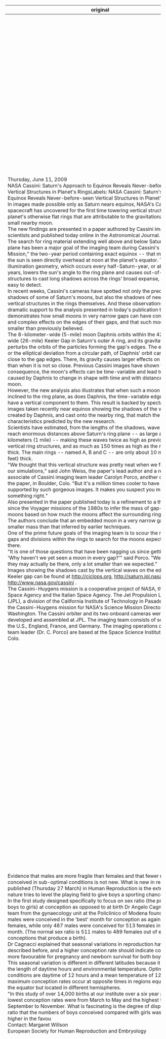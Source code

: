 | original | translation |
|----------|-------------|
| Thursday, June 11, 2009<br/>NASA Cassini: Saturn's Approach to Equinox Reveals Never-before-seen Vertical Structures in Planet's RingsLabels: NASA Cassini: Saturn's Approach to Equinox Reveals Never-before-seen Vertical Structures in Planet's Rings<br/>In images made possible only as Saturn nears equinox, NASA's Cassini spacecraft has uncovered for the first time towering vertical structures in the planet's otherwise flat rings that are attributable to the gravitational effects of a small nearby moon.<br/>The new findings are presented in a paper authored by Cassini imaging scientists and published today online in the Astronomical Journal.<br/>The search for ring material extending well above and below Saturn's ring plane has been a major goal of the imaging team during Cassini's "Equinox Mission," the two-year period containing exact equinox -- that moment when the sun is seen directly overhead at noon at the planet's equator. This novel illumination geometry, which occurs every half-Saturn-year, or about 15 Earth years, lowers the sun's angle to the ring plane and causes out-of-plane structures to cast long shadows across the rings' broad expanse, making them easy to detect.<br/>In recent weeks, Cassini's cameras have spotted not only the predictable shadows of some of Saturn's moons, but also the shadows of newly revealed vertical structures in the rings themselves. And these observations have lent dramatic support to the analysis presented in today's publication that demonstrates how small moons in very narrow gaps can have considerable and complex effects on the edges of their gaps, and that such moons can be smaller than previously believed.<br/>The 8-kilometer-wide (5-mile) moon Daphnis orbits within the 42-kilometer-wide (26-mile) Keeler Gap in Saturn's outer A ring, and its gravitational pull perturbs the orbits of the particles forming the gap's edges. The eccentricity, or the elliptical deviation from a circular path, of Daphnis' orbit can bring it very close to the gap edges. There, its gravity causes larger effects on ring particles than when it is not so close. Previous Cassini images have shown that as a consequence, the moon's effects can be time-variable and lead to the waves caused by Daphnis to change in shape with time and with distance from the moon.<br/>However, the new analysis also illustrates that when such a moon has an orbit inclined to the ring plane, as does Daphnis, the time-variable edge waves also have a vertical component to them. This result is backed by spectacular new images taken recently near equinox showing the shadows of the vertical waves created by Daphnis, and cast onto the nearby ring, that match the characteristics predicted by the new research.<br/>Scientists have estimated, from the lengths of the shadows, wave heights that reach enormous distances above Saturn's ring plane -- as large as 1.5 kilometers (1 mile) -- making these waves twice as high as previously known vertical ring structures, and as much as 150 times as high as the rings are thick. The main rings -- named A, B and C -- are only about 10 meters (30 feet) thick.<br/>"We thought that this vertical structure was pretty neat when we first saw it in our simulations," said John Weiss, the paper's lead author and a research associate of Cassini imaging team leader Carolyn Porco, another co-author on the paper, in Boulder, Colo. "But it's a million times cooler to have your theory supported by such gorgeous images. It makes you suspect you might be doing something right."<br/>Also presented in the paper published today is a refinement to a theory used since the Voyager missions of the 1980s to infer the mass of gap-embedded moons based on how much the moons affect the surrounding ring material. The authors conclude that an embedded moon in a very narrow gap can have a smaller mass than that inferred by earlier techniques.<br/>One of the prime future goals of the imaging team is to scour the remaining gaps and divisions within the rings to search for the moons expected to be there.<br/>"It is one of those questions that have been nagging us since getting into orbit: 'Why haven't we yet seen a moon in every gap?'" said Porco. "We now think they may actually be there, only a lot smaller than we expected."<br/>Images showing the shadows cast by the vertical waves on the edges of the Keeler gap can be found at http://ciclops.org, http://saturn.jpl.nasa.gov and http://www.nasa.gov/cassini .<br/>The Cassini-Huygens mission is a cooperative project of NASA, the European Space Agency and the Italian Space Agency. The Jet Propulsion Laboratory (JPL), a division of the California Institute of Technology in Pasadena, manages the Cassini-Huygens mission for NASA's Science Mission Directorate, Washington. The Cassini orbiter and its two onboard cameras were designed, developed and assembled at JPL. The imaging team consists of scientists from the U.S., England, France, and Germany. The imaging operations center and team leader (Dr. C. Porco) are based at the Space Science Institute in Boulder, Colo. | Osteguna, 2009(e)ko ekainak 11<br/>NASAren 'Equinoxen ikuspegia'-ren ikuspegiak Planetaren eraztunetan inoiz ikusi ez diren egitura bertikalak erakusten ditu: NASAren ikuspegia Equinoxen ikuspegiak agerian uzten du inoiz ikusi ez diren egitura bertikalak planeten eraztunak<br/>NASAren Cassini espazio espazio-ontziak planetaren beste eraztun lauetako egitura bertikalen gainean lehen aldiz kokatzea ahalbidetu du, gertuko ilargi txiki baten grabitate-efekturako egokiak direnak.<br/>Aurkikuntza berriak Cassini-k idatzitako artikulu batean aurkezten dira, eta gaur argitaratu dira aldizkari astronomikoan.<br/>Saturnoko eraztun-eraztunaren azpian eta gainetik hedatzen ari den materiala bilatzea izan da irudi-taldearen helburu nagusia Cassini-en "Equinox Misioa", bi urteko garai hori da, eguzkia zuzenean planetaren ekuatorean ikusten denean. Argi-geometria berritzaile horrek, urte erdiroko eguzki-angelua jaisten du eraztun-planora eta planotik kanpoko egiturak sortzen ditu eraztunen hedapen zabalaren zehar, erraz detektatzeko.<br/>Azken asteetan, Cassiniren kamerak Saturnoren satelite batzuen itzalak ez ezik, eraztunen egitura bertikalak ere ikusi dira. Behaketa hauek, gaur egun aurkeztutako analisiari laguntza dramatikoa eman diote, ilargi txikiek beren hutsuneak betetzen dituzten eta ilargi horiek lehenago uste baino ondorio izugarriak eta konplexuak izan ditzaketela frogatzen duena.<br/>8 kilometroko diametroko Daphnis-ek 42 kilometroko zabalerako Keeler Gap-en orbitan orbitatzen du Saturnoko A eraztunaren kanpoaldean, eta haren grabitate-arratsadurak hutsuneen ertzak osatzen dituzten partikulen orbitarak eragiten ditu. Zurruntasuna, edo desbideratze eliptikoa, Daphnis-en orbitan hutsuneen ertzetatik oso gertu eraman dezake. Hor, grabitateak efektu handiagoak eragiten ditu eraztun-partikulak ixtean baino, hain hurbil ez dagoenean. Aurreko Cassiniren irudietan, Ilargiaren efektuak denbora aldakorrekoak izan daitezke eta Daphnis-ek eragindako uhinak denboraz aldatu daitezke, baita satelitetik distantziara ere.<br/>Hala ere, analisi berriak erakusten du, ilargi batek eraztunaren planoan orbita bat duenean, Daphnis-ek bezala, ertz aldakorreko uhinek ere osagai bertikala dutela. Horren emaitza, orain dela gutxi, Daphnis-ek sortutako uhin bertikalen itzalak erakusten dituen irudi berri ikusgarriak dira, eta hurbileko eraztunean botatzen dira, ikerketa berriak aurreikusitako ezaugarriekin bat datozenak.<br/>Zientzialariek, itzalen luzerak, Saturnoko eraztunaren gainean distantzia handiak lortzen dituzten uhin-luzerak - 1,5 kilometro (1 milia)-, uhin hauek, aurretik eraztun bertikal gisa ezagutzen diren bezala, eta eraztunak lodiak diren 150 aldiz. Eraztun nagusiak -A, B eta C- soilik 10 metro luze dira (30 oin).<br/>Guk uste genuen egitura bertikal hau nahiko txukuna zela gure simulazioetan ikusi genuenean”, zioen John Weiss, paperaren autorea, eta, gainera, Cassini irudi-taldearen bazkidea, Carolyn Porco, Boulder, Kolon. «Baina milioi bat aldiz freskoago da zure teoria irudi eder horiek sostengatzeko, zerbait zuzena egiten duzula uste duzu».<br/>Gaur egun ere argitaratutako paperean, 1980ko hamarkadan Voyager misioak ilargien masak inguruko materialean eragina izan dezan erabiltzen den teoria bat aurkezten da. Egileek ondorioztatu dute hutsune oso estu batean txertatutako ilargi batek aurreko teknikak baino masa txikiagoa izan dezakeela.<br/>Irudiaren taldearen etorkizuneko helburu nagusietako bat da eraztunen barruan dauden hutsuneak eta zatiketak bilatzea, ilargiak han egon daitezen espero dena.<br/>«Zerk ez dugu ikusi ilargirik hutsune bakoitzean?», esan zuen Porcok, orain, espero genuena baino askoz txikiagoa da».<br/>Keeler tartearen ertzetako olatu bertikalek eragindako itzalak erakusten dituzten irudiak http://cpilps.org, http://saturn.jpl.nasa.gov eta http://www.nasa.gov/cassinini.<br/>Cassini-Huygens-en misioa NASA, Europako Espazio Agentzia eta Italiako espazio-agentziaren proiektu kooperatiboa da. Jet Propulsion Laboratory (JPL), Pasadenako California Institute of Technology-ren zatiketa, Cassini-Huygens misioa kudeatzen du, NASAko Zientzia Misio Zuzendaritzak, Washingtonek. Cassini-ek eta bere bi onboard kamerek JPL-n diseinatu, garatu eta muntatu zituzten. Irudi taldea Estatu Batuetako, Ingalaterrako, Frantziako eta Alemaniako zientzialariek osatzen dute. Irudi-operazioen zentroa eta taldeko burua (C. Porco doktorea) Boulderreko espazio-institutuan oinarritzen dira. |
| Evidence that males are more fragile than females and that fewer males are conceived in sub-optimal conditions is not new. What is new in research published (Thursday 27 March) in Human Reproduction is the extent to which nature tries to level the playing field to give boys a sporting chance.<br/>In the first study designed specifically to focus on sex ratio (the proportion of boys to girls) at conception as opposed to at birth Dr Angelo Cagnacci and his team from the gynaecology unit at the Policlinico of Modena found that 535 males were conceived in the 'best' month for conception as against 465 females, while only 487 males were conceived for 513 females in the 'worst' month. (The normal sex ratio is 511 males to 489 females out of every 1,000 conceptions that produce a birth).<br/>Dr Cagnacci explained that seasonal variations in reproduction have been described before, and a higher conception rate should indicate conditions more favourable for pregnancy and newborn survival for both boys and girls. This seasonal variation is different in different latitudes because it is linked to the length of daytime hours and environmental temperature. Optimum conditions are daytime of 12 hours and a mean temperature of 12C, so maximum conception rates occur at opposite times in regions equidistant from the equator but located in different hemispheres.<br/>"In this study of over 14,000 births at our institute over a six year period, the lowest conception rates were from March to May and the highest from September to November. What is fascinating is the degree of disparity in sex ratio that the numbers of boys conceived compared with girls was so much higher in the favou<br/>Contact: Margaret Willson<br/>European Society for Human Reproduction and Embryology | Gizonek emeak baino hauskorragoak direla eta gizonezkoen gutxiago baldintza azpi-optikoetan sortzen direla ez da berria. Zer da berritasuna ikerketan (osteguna, martxoaren 27a), giza ugalketan, zein neurrian emakumeek kirol aukera bat eman nahi duten natura-eremua erreproduzitzeko.<br/>Lehen azterketan, zehazki, sexu-ratioan zentratu ziren (neska-mutilen proportzioa) Angelo Cancacci doktorearen jaiotzaren eta Modenako polikologia-unitateko bere taldearen ustez, 535 gizonezko sortu zirela aurkitu zuten, 465 emakumeren artean, eta 487 gizonezko soilik sortu ziren 513 emakumezkoentzat. (Xehetasun normala 511 gizonezkoei jaiotza ematen duten 1.000 kontzepzio guztietatik 489 emakumezkoei).<br/>Cagnacci doktoreak azaldu duenez, ugalketa-aldaketei buruzko urtaroko aldaketak aldez aurretik deskribatu behar dira, eta sortze-tasa handiagoa adierazi behar da haurdunaldian eta jaioberrien biziraupenerako baldintza hobeak adierazi behar direla bai mutilentzat. Denboraldi-aldaketa hori latitude desberdinetan desberdina da, eguneko orduei eta ingurumen-tenperaturari lotuta dagoelako. Baldintza optimoak 12 ordukoak dira, eta 12C-ko tenperatura esan nahi dute, beraz, gutxi gorabehera, Ekuatoretik gertu dauden eskualdeetan gertatzen da, baina hainbat hemisferiotan dago kokatuta.<br/>Gure institutuko 14.000 pertsonatik gorako ikerketa honetan, sei urteko epean, kontzentrazio-tasarik baxuenak izan ziren martxotik azarora. Zer da liluragarria sexu-erlazioan, neska-kopuruekin alderatuta hainbeste handiagoa izan zela aldeko<br/>Harremanetarako: Margaret Wilson<br/>Giza ugalketarako eta Enbrioiologiarako Europako Elkartea |
| for National Geographic News<br/>Our hair is rooted in reptilian claws, according to a new study that revealed hair genes in both lizards and birds.<br/>Previously, scientists thought hair first appeared in mammals.<br/>Hair, which provides insulation and protection, is seen as one of the main evolutionary innovations that led to the rise of mammals.<br/>But the origins of hair date back to an unknown reptile ancestor that lived more than 300 million years ago, in the Paleozoic era, the new study says.<br/>(Explore geologic time.)<br/>A team led by Leopold Eckhart of the Medical University of Vienna in Austria made the discovery by comparing human, chicken, and green anole lizard genomes.<br/>The genome of the lizard was found to contain six different genes for hair keratin, the protein from which mammal hair is made.<br/>The genes were expressed most strongly in the lizard's toes, indicating that the first hair genes played a role in claw formation, the study team reports in tomorrow's issue of the Proceedings of the National Academy of Sciences.<br/>"At least two of these hair protein keratins are formed in the growth zones of the claws," Eckhart said.<br/>While the role of the anole lizard's four other hair genes remains unclear, they were likely related to the growth of scales, the study team said.<br/>The chicken genome revealed a single hair gene. It's unclear what that gene is for, if anything.<br/>The finding suggests that modern birds, reptiles, and mammals—as well as dinosaurs—shared an early common ancestor that had claws built from hair keratin, Eckhart said.<br/>"Actually, it may be more appropriate to call these proteins claw keratins, which later acquired an additional role in hair," he said.<br/>(Related: "New Dinosaur Discovered: T. Rex Cousin Had Feathers" [October 6, 2004].)<br/>Eckhart speculates that hair evolution began with claw keratins that were later adapted to form scales, from which the earliest hairs then developed.<br/>The very first whiskery hairs may even have sprouted on reptiles, Eckhart said.<br/>"However, I don't think it very likely," he added.<br/>"If they were present, I wonder why modern reptiles don't have them any more. If hairs were useful, they wouldn't have lost them."<br/>Günter Wagner, a professor of evolutionary biology at Yale University, said the new study shows that that hair growth wasn't just a matter of having keratin genes.<br/>Only in mammals, however, did keratin evolve into strands.<br/>"The standard theory was that you get hair when you get the hair-specific keratin, but the problem was [actually] how to pack those keratins into very long and thin structures," Wagner said.<br/>Similarly, he said, a recent study showed that birds shared feather-making keratins with an ancient, featherless ancestor of crocodiles.<br/>SOURCES AND RELATED WEB SITES | National Geographic-erako Berriak<br/>Gure ilea narrastien atzaparretan sustraituta dago, ile geneak bi muskerretan eta hegaztiak agerian uzten dituzten azterketa berri baten arabera.<br/>Aurretik, zientzialariek uste zuten ilea agertu zela ugaztunetan.<br/>Ilea, isolamendu eta babesa eskaintzen duena, ugaztunen igoera eragin zuten eboluzio handienetako bat da.<br/>Baina ilearen jatorria duela 300 milioi urte baino gehiago bizi izan zen arbaso errepikale ezezagun batera itzultzen da, Paleozoikoan, azterketa berriak dio.<br/>(Ikas ezazu ordu geologikoa).<br/>Vienako Medikuntza Unibertsitateko Leopold Eckhart-ek Vienako Unibertsitateko Medikuntza Eskolako kide zen talde batek aurkikuntza egin zuen giza, oilasko eta anole konfitatuen genoma berdeekin alderatuz.<br/>Larruaren genomak sei gene ezberdin aurkitu zituen ile keratinarako, ugaztunen ilerako.<br/>geneak asko adierazi ziren muskerretan, eta baieztatu zuten lehenengo ile geneek paper bat izan zutela behien formazioan, ikerketa-taldeak zientzia-akademikoaren Prozeduretako prozedurei buruzko txostena aurkeztu zuen bihar.<br/>Gutxienez ile-proteina horietako bi atzapar-eremuetan sortzen dira”, dio Ekhartek.<br/>Beste lau ile-gen rolak argi mantentzen dituen arren, litekeena da eskalaren hazkundearekin harremana zutenik, ikerketa-taldeak esan zuen.<br/>Oilasko genoma ile-genero bakarraren berri izan zen, argi dago gene hori zer den, ezertarako.<br/>Aurkikuntzaren arabera, hegazti modernoek, narrastiek eta ugaztunek, baita dinosauroek ere, lehen arbaso komun bat partekatzen zuten, ilea keratinaz eraiki zena, Ekhartek esan zuen.<br/>Egia esan, egokia izan daiteke proteina horiek atzapar-kerratinak deitzea, gero ilean zeregin gehigarri bat behar zuena", esan zuen.<br/>(Noiz kontsultatua: T. Rex Cousin Hadters) [2020ko urriaren 6a].<br/>Eckhart-ek ilearen eboluzioa gero eta eskalatara egokitu ziren keratinekin hasi zela susmatzen du, lehenengo ileak garatu ondoren.<br/>Lehenengo ile whiskeroak ere errepikapenetan kimatu izan dira, Eckhartek esan zuen.<br/>"Hala ere, ez dut uste oso litekeena dela", gaineratu zuen.<br/>«Behar balitz, galdetzen dut zergatik narrasti modernoak ez dauzkatela gehiagorik. Ileak erabilgarriak izan balira, ez lukete galduko».<br/>Günter Wagner, Yaleko Unibertsitateko biologia ebolutiboko katedraduna, ikerketa berriak erakusten du ilearen hazkundea ez zela keratina geneak besterik.<br/>Ugaztunetan bakarrik, hala ere, keratinek kate bihurtzen zuten.<br/>Teoria estandarra izan zen ilea ilearen berariazko keratina lortzen duzunean, baina arazoa [ez] keratina horiek egitura oso luze eta meheetan nola paketatzen zen zen, "Wager" esan zuen.<br/>Era berean, azken ikerketa batek erakutsi zuen txorien luma-marratxoak antzinako krokodiloen antzinako arbaso batekin partekatu zituela.<br/>Sorabetza eta web orrialdea |
| In 2014, a Navy ship will recover a NASA capsule from the first time since 1975.<br/>The mission to recover the Orion will reestablish a relationship going back to the beginning of manned space flight.<br/>The following is a brief illustrated history of the relationship of the Navy and NASA from Alan Shepard’s first flight into space to the Apollo moon missions, collected from the U.S. Naval Institute Archives.<br/>Alan Shepard, the first American in space, is recovered from the South Atlantic in 1961. US Naval Institute Archives<br/>A Marine helicopter lifts Liberty Bell 7 after recovering astronaut Gus Grissom, July 21, 1961. The helicopter was forced to release the capsule and allow it to sink after it became flooded with seawater. Liberty Bell 7 was recovered from the ocean floor in 1999. US Naval Institute Archives<br/>USS Kearsarge after recovering Faith 7. May 16, 1963. Note the formation of sailors in the shape of the capsule. US Naval Institute Archives<br/>Faith 7 being hoisted out of the water by the USS Kearsarge, May 16, 1963. US Naval Institute Archives<br/>James A. McDivett is pulled from the Gulf of Mexico during Gemini 4 training, April 14, 1965. US Naval Institute Archives<br/>Gemini 9 astronauts get picked up by the USS Wasp, July 30, 1966. US Naval Institute Archives<br/>The USS Kearsarge celebrates its role in astronaut recovery with a banner, May 18, 1963. US Naval Institute Archives<br/>Apollo 10, recovery. US Naval Institute Archives<br/>Sailors on the USS Wasp hoist Gemini 9A aboard, June 6, 1966. US Naval Institute Archives<br/>Decontaminating the Apollo 11 command module as the astronauts wait to be recovered, July 24, 1969. US Naval Institute Archives<br/>Apollo 13 is recovered after its harrowing mission, April 17, 1970. US Naval Institute Archives<br/>Pararescuemen from the USS Ticonderoga arrive at the spacecraft carrying astronauts from Skylab, June 22, 1973. US Naval Institute Archives<br/>For more information on the Navy’s relationship to NASA, see MOON MEN RETURN: USS Hornet and the Recovery of the Apollo 11 Astronauts from the Naval Institute Press. | 2014an, itsasontzi batek NASAren kapsula bat berreskuratuko du lehen aldiz 1975etik.<br/>Orion berreskuratzeko misioa espazio-hegalaren hasierara itzuliko den harreman bat sortzea izango da.<br/>Ondoren, Itsas Armadaren eta NASAren arteko harremanaren historia laburra ikus daiteke, Alan Shepard-en lehen hegalditik Apollo Ilargian bildu zena, AEBetako Itsas Institutuaren artxibotik.<br/>Alan Shepard, espazioko lehen estatubatuarra Hego Atlantikokoa da 1961ean.<br/>1967ko uztailaren 21ean, Gus Grissom astronauta aurkitu ostean, helikopteroak kapsula askatu behar izan zuen eta, ondoren, ur-azpian hondoratu ahal izateko aukera eman zuen. 1999an, Liberty Bell 7 berreskuratu zen ozeanoko zorutik. AEBetako Itsas Institutua Artxiboak<br/>USS Karasesek, fedea berreskuratu ondoren, 1963ko maiatzaren 7a. Kontuan izan marinelak kapsularen forman eratzea. AEBetako Itsas Institutua Artxiboak<br/>Fedea 7 AEBetako Kearsage, 1963ko maiatzaren 16an. AEBetako Itsas Institutua Artxiboak<br/>James A. McDivett Mexikoko golkotik atera zen 4 entrenamenduan, 1965eko apirilaren 14an.<br/>Alemaniako 9 astronautak (AEB, 1966ko uztailaren 30ean) AEBetako Itsas Institutua Artxiboak<br/>AEBetako Kearsarge-ek 1963ko maiatzaren 18an bere gain hartu zuen astronauta gisa. AEBetako Itsas Institutua Artxiboak<br/>Apollo 10, berreskuratzeko AEBetako Itsas Institutua Artxiboak<br/>AEBetako Wasp polipastoan irristatzaileak Genemini 9A hegazkinean, 1966ko ekainaren 6an. AEBetako Itsas Institutua Artxiboak<br/>Apollo 11 moduluaren deskontaminazioa, astronauta bezala, 1969ko uztailaren 24an. AEBetako Itsas Institutua Artxiboak<br/>Apollo 13 misioaren ondoren berreskuratu da, 1970eko apirilaren 17an. AEBetako Itsas Institutua Artxiboak<br/>AEBetako Ticonderoga espazio-ontzia Skylab-eko astronautak eramaten ari da 1973ko ekainaren 22tik. AEBetako Itsas Institutua<br/>NASArekin zuen harremanari buruzko informazio gehiago nahi izanez gero, ikusi MONMEN ERRENT: USS Honoret eta Apollo 11 Astronauta Naval Institutuko prentsatik. |
| Running injuries are common, but they don’t have to be. Reduce your risk by following these guidelines to maximize your safety.<br/>Before you begin training<br/>- Always consult with your physician before beginning any new exercise routine.<br/>- Develop a running/walking plan and strategy that is compatible with your goal and your current level of fitness.<br/>- Set safe, achievable goals and advance slowly and cautiously.<br/>What to wear<br/>A local running or sports shoe store is a good place to help you find the right shoes. These specialty stores have educated staff who can evaluate your feet and running patterns to help find the best shoe for you. Also keep these tips in mind:<br/>- Buy shoes at the end of the day. Your foot expands throughout the day, so you will want to try on shoes when your foot is the largest.<br/>- Orthotic shoe inserts can be valuable for people with flat feet, high-arched feet, unstable ankles or foot conditions.<br/>- Sixty percent of a shoe’s shock absorption is lost after 250 to 500 miles of use, so people who run up to 10 miles per week should consider replacing their shoes every 9 to 12 months.<br/>- Wear lightweight, breathable clothing, which will prevent perspiration buildup and allow for better body heat regulation.<br/>- Dress in layers. The inner layer should be material that takes perspiration away from the skin (polypropylene, thermal); the middle layer (not necessary for legs) should be for insulation and absorbing moisture (cotton); the outer layer should protect against wind and moisture (nylon).<br/>- To avoid frostbite in cold weather, do not have gaps of bare skin between gloves and jacket, wear a hat and cover your neck.<br/>Keeping your skin safe<br/>- Always wear sunscreen with SPF of 15 or higher when running outdoors, regardless of time of year.<br/>- In cold weather, protect exposed areas, such as the nose, with petroleum jelly.<br/>Before you train<br/>- Drink 14 to 20 ounces of water or a sports drink 2-3 hours before your run to ensure you're hydrated.<br/>- Stretch for five minutes before beginning but after you've warmed up.<br/>- Increase your speed slowly.<br/>During your training<br/>- In cool weather, you are less likely to get chilled if you run/walk into the wind when you start and run/walk with the wind at the finish.<br/>- Do not run/walk at night. If you run/walk at dusk or dawn, wear reflective material and stay in well-lit areas.<br/>- Whenever possible, run/walk on a clear, smooth, resilient, even and reasonably soft surface.<br/>- Run/walk with a partner when possible. If alone, carry identification.<br/>- Avoid using headphones, especially if you are running/walking on the street, so you can hear traffic and warning sounds<br/>- Stop training if you are hurt; pushing through pain can make an injury worse, which will keep you from running for a long time.<br/>After you train<br/>- It’s important to stretch after running/walking to help prevent tight muscles and injuries.<br/>- You can lose between 6 and 12 ounces of fluid for every 20 minutes of running. Drink 10 to 15 ounces of fluid every 20 to 30 minutes along your route. Weigh yourself before and after a run. For every pound lost, drink 16 ounces of fluid.<br/>- Inspect your shoes after each run/walk; if they have worn thin or are angled, purchase new shoes before your next run/walk.<br/>From the sports health specialists at Norton Healthcare.<br/>For more information, visit NortonHealthcare.com/KDFTraining. | Lesioak ohikoak dira, baina ez dute zertan izan behar.Zure arriskua murriztea, zure segurtasuna maximizatuz.<br/>Prestakuntza hasi aurretik<br/>- Medikuarekin beti kontsulta dezakezu ariketa errutina berri bat hasi aurretik.<br/>- Zure helburuarekin eta zure gaitasun-mailarekin bateragarria den plan bat eta estrategia garatzea.<br/>- Ezarri helburu seguruak, lorgarriak eta aurrerapen poliki-poliki eta arretaz.<br/>Zer jantzi<br/>Tokiko korrika edo kirol oinetakoen biltegia leku ona da oinetako egokiak aurkitzeko.Sartzaile berezi hauek zure oinak ebaluatu eta oinetakoak onena aurkitzeko eredu kualifikatuak ebaluatu dituzte.<br/>- Erosi oinetakoak egunaren amaieran.Zure oina zabaldu da egun osoan, beraz, oinetakoetan probatu nahi duzu zure oina handiena denean.<br/>- Oinetakoen orttikoaren txertaketak baliogarriak izan daitezke oin laukoak, arku altuko oinak, angelu ezegonkorrak edo oin-baldintzak dituzten pertsonentzat.<br/>- Oinetakoen kolpearen xurgapenaren % 60 500etik 500era galtzen da, beraz, astean 10 miliara doazenek oinetakoak 9 eta 12 hilero ordezkatu beharko lituzkete.<br/>- Jantzi arina eta transpiragarria, gorputz-masaren erregulazio hobea ahalbidetzen duena.<br/>- Jantziak geruzetan. Barruko geruza larruazaletik urrun dagoen material bat izan behar da (polipropilenoa, termiko); erdiko geruza (ez da hankarik behar) isolamendurako eta hezetasuna xurgatzeko (kotoia); kanpoko geruzak haizearen eta hezetasunaren aurka babestu behar du (nylon).<br/>- Eguraldi hotzetan izozteko, ez dute azaleko hutsunerik eskularruen eta jakaren artean, txano bat eraman eta lepoa estali.<br/>Zure azala seguru mantentzea<br/>- Beti 15 edo gehiagoko SPF duten jantzien eguzki-argia, kanpoan exekutatzen denean beti, urteko denbora edozein dela ere.<br/>- Eguraldi hotzetan, jasan beharreko eremuak babesten dituzte, hala nola sudurra, petrolio-hobia.<br/>entrenatu aurretik<br/>- Edan 14 eta 20 kilo ur edo kirol edan 2-3 ordu baino lehen, hidratatuta egon zaitezen.<br/>- Bost minutuz luzatu ondoren, baina berotu ondoren.<br/>- Zure abiadura astiro-astiro handitzea.<br/>Zure prestakuntzan zehar<br/>- Eguraldi lasaian, litekeena da hotz egitea hasieran edo amaieran haizearekin ibiltzen bazara.<br/>- Ez zaitez gauez korrika egin.Unean edo gauez korrika eginez gero, material islatzaileak jantzita eta ondo-zuzenean geratzen bazara.<br/>- Ahal den guztietan, gainazal argi, leun, elastiko, nahiz eta arrazoiz leunean ibiltzea.<br/>- Exekutatu eta egin bazkide batekin ahalik eta denbora gehien. bakarrik, identifikazio zuzena bada.<br/>- Saihestu aurikularrak erabiliz, batez ere kalean ibiltzen bazara, trafikoa eta abisu-soinuak entzun ahal izango dituzu<br/>- Utzi entrenamendua minik egiten baduzu; mina eraginez min egiten baduzu, lesio bat okerrera egin dezakezu, denbora luzez exekutatuko zaituena.<br/>Trenez etorri ondoren<br/>- Garrantzitsua da korrika egin ondoren/ oinez joatea muskuluak eta lesioak saihesteko.<br/>- 20 minuturo likidoren 6 eta 12 ontza 10 eta 15 lata artean galdu ditzakezu zure ibilbidean 20 minutuz.Zenbakia galtzen aurretik eta ondoren.<br/>- Ikus itzazu zapatak lasterketa / ibilaldi bakoitzaren ondoren; meheak edo angelukoak badira, oinetako berriak erosi hurrengo lasterketaren aurretik.<br/>Norton Health-en kirol-osasuneko espezialistatik.<br/>Informazio gehiago lortzeko, bisitatu Norton Healthcare.com/KDF prestakuntza. |
| With our Heritage Line of Historical Clothing, we have created an assortment of historical re-enactment clothing for both boy's and girl's.<br/>We feature Clothing and Costumes throughout history with many styles and colors from which to choose.<br/>“If women want any rights more than they's got, why don't they just take them, and not be talking about it.”-Sojourner Truth<br/>Sojourner Truth, also know as (Isabella Baumfree) born in about 1797, was a woman of remarkable intelligence despite her illiteracy. Truth had great presence. She was tall, some 5 feet 11 inches. Her voice was low, so low that listeners sometimes termed it masculine, and her singing voice was beautifully powerful. Whenever she spoke in public, she also sang. No one ever forgot the power of Sojourner Truth's singing, just as her wit and originality of phrasing were also memorable.<br/>Straight talking and unsentimental, Truth became a national symbol for strong black women--indeed, for all strong women. Like Harriet Tub-man and Frederick Douglas, she is regarded as a radical of immense and enduring influence; yet, unlike them, what is remembered of her consists more of myth than of personality. She was a complex woman who was born into slavery and died a legend. Inspired by religion, Truth transformed herself from a domestic servant named Isabella into an itinerant Pentecostal preacher; her words of empowerment have inspired black women and poor people the world over to this day. As an abolitionist and a feminist, Truth defied the notion that slaves were male and women were white, expounding a fact that still bears repeating: among blacks there are women; among women, there are blacks.<br/>Sojourner Truth gave her famous "Ain't I a Woman?" speech at the 1851 Women's Rights Convention in Akron, Ohio. (The women's rights movement grew in large part out of the anti-slavery movement.) No formal record of the speech exists, but Frances Gage, an abolitionist and president of the Convention, recounted Truth's words. There is debate about the accuracy of this account because Gage did not record the account until 1863 and her record differs somewhat from newspaper accounts of 1851. However it is Gage's report that endures and it is clear that, whatever the exact words, "Ain't I a Woman?" made a great impact at the Convention and has become a classic expression of women's rights. Lead your class as one of the first great woman leaders in American History.<br/>Includes; Full Length Dress, Shawl and Head Scarf. | Gure Arropa Historikoaren Ondare-lerroarekin, berriz, dekorazio historikoko arropa sorta bat sortu dugu, bai mutilentzat, bai neska-mutilentzat.<br/>Historiako arropa eta jantziak ditugu aukeran, estilo eta kolore askorekin.<br/>«Emakumeek jasotzen dituzten baino eskubide gehiago nahi badituzte, zergatik ez dituzte onartzen, eta ez dute horretaz mintzatzen»-Sourner egia<br/>Sojoner egia (Isabel Baumfree) 1797an jaio zen eta inteligentzia handiko emakumea izan zen, nahiz eta erabat presentzia handia izan. Egia esan, 5 oin inguru izan zituen. Bere ahotsa baxua zen, batzuetan gizonezkotzat jotzen zuen, eta bere kantua ederki indartsua zen, publikoki hitz egiten zuenean ere abestu egiten zuen. Inork ez du ahaztu inoiz Sojournerren egiaren kantuaren indarra, bera eta bere esaldien originaltasuna ere gogoangarriak baitziren.<br/>Hitz zuzenak eta ezinbestekoak, egia bihurtu zen emakume beltz sendoentzat, emakume indartsu guztientzat. Harriet Tub-man eta Frederick Douglas bezala, heriotza-zigorraren erradikaltzat jotzen da; hala ere, ez bezala, bere oroitu dena nortasuna baino mito gehiago da. Emakume konplexua zen, esklabotzan jaio zena eta kondaira bat hil zena. Erlijioz inspiraturik, aita santu bateko zerbitzari bihurtu zen Egia, eta haren ahalduntzeak emakume beltz eta pobreei inspiratu ditu egun honetan. Eboluologoa eta feminista den aldetik, egia esan, esklaboak zuriak zirela eta, oraindik ere errepikatzen ari ziren gertakari bat azaldu zuen: beltzen artean emakumeak daude; emakume beltzen artean, beltzak daude.<br/>Sojourner Egiak "Emakumea ez" ospetsua eman zion, 1851ko Emakumeen Eskubideen Konbentzioan (Olin, Ohio) hitzaldia (Emakumeen eskubideen mugimendua esklabotzaren aurkako mugimenduaren zati handi batean hazi zen). Ez dago diskurtsoaren erregistro formalik, baina Frances Gatesek, Konbentzioko presidente eta abolizionista batek, egia esan zuen. Kontu honen zehaztasunari buruzko eztabaidak daude, Gage-ek ez baitzuen erregistratu kontua 1863ra arte, eta bere erregistroek 1851. urteko egunkarien kontuetatik desberdinak izan zituzten. Hala eta guztiz ere, Gangen txosten batek porrot egiten du eta argi dago, hitz zehatzak edozein direla ere, "In't I a Woman"k eragin handia izan zuela konbentzioan, eta emakumeen eskubideen adierazpen klasikoa bihurtu da. Amerikar Historiako lehen emakume buruzagi handienetako bat izan zen zure klasea.<br/>Honako hauek barne hartzen ditu: Luzera osoko soinekoa, Shaw eta Head Scarf. |
| The Republic of Kazakhstan<br/>Kazakhstan lies in the north of Central Asia and is bordered by Russia to the north, China to the east, Kyrgyzstan and Uzbekistan to the south, and the Caspian Sea and part of Turkmenistan to the west. With itsterritory of 2,727,300 square kilometres, Kazakhstan is the world’s largest landlocked country by land area and the ninth largest country in the world. It has almost 2,000km of coastline on the Caspian Sea. Elsewhere the vast territory of almost 2.8 million square kilometres is mostly steppe land with hilly plains and plateaus. It has a population of 16.6 million.<br/>Kazakhstan proclaimed independence from the collapsing Soviet Union on 16 December 1991. The current President Nursultan Nazarbayev has been leader of the country since 1990. He restructured the government in 1997, eliminating a third of the government’s ministries and agencies. In 1997, the national capital was changed from Almaty, the largest city, to Astana. 2007 elections to the lower house of parliament resulted in a coalition led by the ruling Nur-Otan Party, which won every seat with 88% of the vote. None of the opposition parties have reached the benchmark 7% level of the seats. In 2010, President Nazarbayev rejected a call from constituents to hold a referendum to keep him in office until 2020 and instead insisted on presidential elections for a five-year term.<br/>Kazakhstan and the EU<br/>The European Union and Kazakhstan have been partners since the country’s independence, sharing a dialogue that has continually expanded. In the early years of cooperation this dialogue initially focused on trade and investment, but since 2002 many additional important issues of common concern have been included, such as energy, transport, justice, home affairs and political dialogue. The main document underpinning the EU partnership with Kazakhstan is the Partnership and Cooperation Agreement (PCA) [225 KB], which was signed in 1995 and came into force in 1999. The launch of the negotiations for a new enhanced agreement between the EU and Kazakhstan took place on 27 June 2011 in Brussels. This marks an important milestone in the strengthening of relations and cooperation between the EU and its Member States and Kazakhstan.<br/>During her visit to Kazakhstan in November 2012, the High Representative of the European Union for Foreign Affairs and Security Policy, Catherine Ashton said that the EU was keen to deepen and strengthen the relationship with Kazakhstan through the new Partnership and Cooperation Agreement which will be the first of the enhanced agreements in this region. She encouraged the country to move forward with economic liberalisation and in support of civil society and human rights.<br/>At the regional level, Kazakhstan is a priority country within the 2007 European Union and Central Asia: Strategy for a New Partnership. This outlines the overall EU co-operation objectives, policy responses and priority fields for engagement in Central Asia. In June 2012, the European Council and the European Commission published their latest Joint Progress Report on the implementation of the EU Central Asia Strategy.<br/>The EU supports Kazakhstan through national-level programmes worth € 44 million for the 2007-2010 period and € 30 million for 2011-2013. In addition, the EU regional Central Asia programmes aim to promote regional cooperation and good neighbourly relations in the region.<br/>Kazakhstan and the Rule of Law Initiative<br/>Kazakhstan hosted the Rule of Law Initiative’s first Regional Seminar “Administrative Justice – Theory and Practice in European and Central Asian Countries” in Astana in November 2012, with Germany as lead. At this seminar, concrete proposals regarding rules for an Administrative Procedure Code were introduced. These were designed to offer Central Asian countries a framework, to be filled out as needed, which could serve as a model for national legislation. This provided the countries with a roadmap to greater compliance with the rule of law. On the occasion of this seminar, Kazakhstan reaffirmed its commitment to pursuing a reform of the legal and judicial system. On 3 July 2012 Kazakhstan hosted the Platform’s first training workshop on administrative law and on 1 October 2013, a training workshop on “The stages of the legislative process: theory, practice and international experience”. A round table on “Fair Criminal Justice and the Fair Trial” was co-organised with the Almaty Bar on 7 October 2013.<br/>On 28 August 2013, Ms Zauresh Baimoldina, Deputy Minister of Justice was officially appointed Kazakhstan’s National Coordinator of the Rule of Law Initiative. In this capacity, Ms Baimoldina will represent the Kazakh Government in all matters related to the European Union’s Rule of Law Initiative for Central Asia, including all matters pertaining to the Rule of Law Platform. The person appointed as Rule of Law Platform contact person at the Ministry of Justice is Mr Darkhan Bakirov, Deputy Director of the Department on Expertise for International Agreements. The National Coordinator is a member of the Steering Committee of the Rule of Law Platform.<br/>The Mission of the Republic of Kazakhstan to the European Union in Brussels provides support to the political dialogue between Kazakhstan and the EU on matters related to the Rule of Law Initiative. The Delegation of the EU to Kazakhstan in Astana supports the EU’s policies in rule of law.<br/>Rule of Law in Kazakhstan<br/>Kazakhstan has already reformed substantially its Criminal Code and its Criminal Procedure Code. Nonetheless corruption of the judiciary and the need to promote the right to a fair trial and defence rights still need to be tackled in order to align the criminal justice system with international standards. The need to reinforce procedural safeguards at pre-trial stage is perceived as a priority in the Kazakh context.<br/>Rule of Law Platform work plan in Kazakhstan<br/>In order to complement other initiatives of the EU in Kazakhstan (i.e. essentially the “Judicial and Legal Reform in the Republic of Kazakhstan”), the Platform will focus its national activities on Administrative Law and Criminal Procedure.<br/>Following the first administrative law training session in Astana in July 2012 (the first training event organised by the Rule of Law Platform) and the regional seminar on administrative justice in November 2012, an additional training workshop will support the efforts to promote the administrative justice reform in this country. In 2014, a number of regional activities organised by the Rule of Law Platform will be hosted by Kazakhstan.<br/>Rule of Law Platform Stakeholders in Kazakhstan<br/>The Kazakh stakeholders include the Ministry of Justice of the Republic of Kazakhstan, the Institute of Legislation of the Republic of Kazakhstan under the Ministry of Justice, the Academy of Pubic Administration under the President of the Republic of Kazakhstan, the Institute of scientific expertise and analysis of the Kazakh Humanitarian Legal University, the Sapargaliev Research Institute of State and Law, the Almaty Bar, etc. | Kazakhstango Errepublika<br/>Kazakhstan iparraldean dago eta Errusiak iparraldean, Txinan ekialdean, Kirgizistan eta Uzbekistan hego-ekialdean, eta baita Kaspiar itsasoa eta Turkia ere mendebaldean. 2,727,300 kilometro koadroko historiarekin, Kazakhstan da munduko herrialderik handiena eta munduko bederatzigarren herrialdea. Alde batetik, ia 2,8 milioi kilometro koadroko lurraldea dago, muinoetako lautada eta lautadez osatua. 16,6 milioi biztanle ditu.<br/>Kazakhstanek independentzia aldarrikatu zuen Sobietar Batasuna 1991ko abenduaren 16an. Egungo Nursulan Narbayave Estatu Batuetako burua da 1990etik. 1997an Gobernua berregituratu zuen, gobernuaren ministerio eta agentzien herena kenduz. 1997an, hiriburua Almatytik, hiririk handiena, Astanara aldatu zen. 2007ko hauteskundeek, berriz, Nur-Otango Alderdiak gidatutako koalizioa osatu zuten, eta alderdietako bat ere ez zen eserlekuen % 7ko erreferentziazko mailara iritsi. 2010ean, Nazarbaye presidenteak erreferenduma egin zuen bere egoitzan 2020ra arte eta, horren ordez, bost urteko epe baterako hauteskunde presidentzialak azpimarratu zituen.<br/>Kazakhstan eta EB<br/>Europar Batasuna eta Kazakhstan herrialdeko independentziatik bazkide izan dira, etengabe zabaldu den elkarrizketa bat partekatuz. Hasiera batean merkataritzan eta inbertsioan oinarritutako elkarrizketa honen lehen urteetan, 2002. urtetik aurrera kezka komuneko hainbat gai gehitu dira, hala nola energia, garraioa, justizia, etxeko gaiak eta elkarrizketa politikoa. Europar Batasunarekiko lankidetza-hitzarmena (PKA) betetzeko dokumentu nagusia 1995ean sinatu zen eta 1999an jarri zen indarrean. EBk eta Kazakhstanek 2011ko ekainaren 27an egin zuten akordio berri baterako negoziazioak abiarazi ziren Bruselan. Horrek mugarri garrantzitsua dakar Europar Batasunaren eta Estatu kideen eta Kazakhstango arteko harremanak eta lankidetza indartzeko.<br/>2012ko azaroan Kazakhstani egindako bisitaldian, Europar Batasunaren Kanpo Arazoetarako eta Segurtasun Politikarako Ordezkari gorena den Catherine Ashtonek esan zuen EBk Sakonago eta indartu egin zuela lankidetza hitzarmen berriaren bidez, eta eskualde horretako lehen hitzarmen indartuak izango direla. Herrialdea liberalizazio ekonomikoarekin eta gizarte zibilaren eta giza eskubideen babesarekin aurrera egitea bultzatu zuen.<br/>Eskualde-mailan, Kazakhstan da lehentasunezko herrialdea Europar Batasuneko eta Erdialdeko Asia: Lankidetza berrirako estrategia. Hori dela eta, EBren lankidetza-helburuak, erantzun politikoak eta lehen mailako arloak zehazten dira Erdialdeko Asian parte hartzeko. 2012ko ekainean, Europako Kontseiluak eta Europako Batzordeak bat egin zuten Europako Erdialdeko Asia Estrategia ezartzeko.<br/>EBk 45 milioi euro balio ditu 2007-2010 aldirako eta 30 milioi euro 2011-2013rako. Gainera, eskualde mailako Asia erdialdeko eskualde-programak eskualdeko lankidetza eta inguruko harreman onak sustatzea du helburu.<br/>Kazakhstan eta Zuzenbide Oinarriak<br/>Kazakhstan izan zen 2012ko azaroan “Justizia administratiboa – Teoria eta praktika Europako eta Asiako Erdialdeko herrialdeetan”-ko lehen mintegian, Alemaniarekin. Jardunaldian, Administrazio Kode bati buruzko arau zehatzak sartu ziren, eta Asiako herrialdeei esparru bat eskaintzeko diseinatuta zeuden, behar bezala betetzeko, eta, hala, araudi nazionalerako eredu gisa balio zezakeen. Horri esker, herrialdeek legearen arauak bete ahal izateko ibilbide-orri bat egin zuten, eta, mintegi horretan, lege- eta lege-sistema erreforma bat egiteko konpromisoa berretsi zuen. 2012ko uztailaren 3an, Kazakhstanek Administrazio Zuzenbideari buruzko lehen lantegia antolatu zuen, eta 2013ko urriaren 1ean “Lege-prozesuaren faseak: teoria, praktika eta nazioarteko esperientzia”. 2013ko urriaren 7an "Justizia kriminal eta epaiketa bidezko" mahai-ingurua antolatu zen Almaty tabernarekin, 2013ko urriaren 7an.<br/>2013ko abuztuaren 28an, Zauresh Baimoldina jauna, Justizia Sailburuordea, ofizialki izendatu zuen Kazakhstango Zuzenbide Erakundearen koordinatzailea. Gaitasun horretan, Baimoldak, Kanakh Gobernuak, Erdialdeko Asiarako Europar Batasuneko legearen ekimenarekin lotutako gai guztietan, Zuzenbide-estatuari buruzko gai guztietan parte hartuko du. Justizia Ministerioko Zuzenbide Plataformaren harremanetarako arduraduna Darkhan Baikrov jauna da, Nazioarteko Akordioetarako Adituen departamentuko zuzendariordea. Koordinatzaile Nazionala Zuzenbide Plataformako Zuzendaritza Batzordeko kidea da.<br/>Kazakhstango Errepublikaren misioa Europar Batasunean eta Europar Batasunaren arteko elkarrizketa politikoa bultzatzen ditu Kazakhstango eta Europar Batasunaren artean, Zuzenbide Ekimenaren Oinarriarekin lotutako gaietan. EBren Ordezkaritzak Asiar batasuneko politika onartzen du, zuzenbide juridikoaren arabera.<br/>Kazakhstango Zuzenbide Araua<br/>Kazakhstan nabarmen aldatu du bere Zigor Kodea eta Prozedura Kriminalaren Kodea. Zigorraren ustelkeria alde batera utzita eta eskubide bidezko borrokarako eta defentsarako eskubidea sustatu behar denean, justizia penalaren sistema nazioarteko araudiekin lerrokatu behar da. Pre- epaiketaren aurreko fasean babes prozesalak indartzeko beharra lehentasunezkotzat jotzen da Kazkah testuinguruan.<br/>Legearen plataforma-planaren araudia Kazakhstango<br/>Kazakhstango Europar Batasuneko beste ekimen batzuk osatzeko (bereziki Kazakhstango Errepublikan erreforma judiziala eta legala) Plataformako jarduera nazionaletan zentratuko da, Zuzenbide Administrazioan eta Prozedura Penalean.<br/>2012ko uztailean Astanako (Estatuak 2012ko uztailean antolatutako lehen prestakuntza-ekitaldia) eta 2012ko azaroan Justizia Administrazioaren erreforma sustatzeko prestakuntza-tailer gehigarri bat antolatuko da. 2014an, lege-plataformak antolatutako eskualdeko zenbait jarduera antolatu ziren Kazakhstango Biltzarrera.<br/>Arau-plataformaren eragileen arau-arauak Kazakhstango<br/>Kazakhstango Unibertsitateko eragileen artean Justizia Ministerio bat dago, Kazakhstango Errepublikaren Institutua, Herri Administrazioaren Saila, Kazakhstango Errepublika, Unibertsitate Juridikoari buruzko ezagutza zientifikoa eta analisia, Estatu eta Zuzenbidea, Almaty Bar, etab. |
| Children’s viewing of violent TV shows, their identification with aggressive same-sex TV characters, and their perceptions that TV violence is realistic are all linked to later aggression as young adults, for both males and females. That is the conclusion of a 15-year longitudinal study of 329 youth published in the March issue of Developmental Psychology, a journal of the American Psychological Association (APA). These findings hold true for any child from any family, regardless of the child’s initial aggression levels, their intellectual capabilities, their social status as measured by their parents’ education or occupation, their parents’ aggressiveness, or the mother’s and father’s parenting style.From the American Psychological Association :CHILDHOOD EXPOSURE TO MEDIA VIOLENCE PREDICTS YOUNG ADULT AGGRESSIVE BEHAVIOR, ACCORDING TO A NEW 15-YEAR STUDY<br/>Children who Identify with Aggressive TV Characters and Perceive the Violence to be Realistic are Most at Risk for Later Aggression<br/>WASHINGTON – Children’s viewing of violent TV shows, their identification with aggressive same-sex TV characters, and their perceptions that TV violence is realistic are all linked to later aggression as young adults, for both males and females. That is the conclusion of a 15-year longitudinal study of 329 youth published in the March issue of Developmental Psychology, a journal of the American Psychological Association (APA). These findings hold true for any child from any family, regardless of the child’s initial aggression levels, their intellectual capabilities, their social status as measured by their parents’ education or occupation, their parents’ aggressiveness, or the mother’s and father’s parenting style.<br/>Psychologists L. Rowell Huesmann, Ph.D., Jessica Moise-Titus, Ph.D., Cheryl-Lynn Podolski, M.A., and Leonard D. Eron, Ph.D., of the University of Michigan undertook the study as a follow-up of a 1977 longitudinal study of 557 children, ages 6 – 10, growing up in the Chicago area. In that study, children identified which violent TV shows they watched most, whether they identified with the aggressive characters and whether they thought the violent situations were realistic. Some examples of shows rated as very violent were Starsky and Hutch, The Six Million Dollar Man and Roadrunner cartoons. The current study re-surveyed 329 of the original boys and girls, now in their early 20s. The participants asked about their favorite TV programs as adults and about their aggressive behaviors. The participants’ spouses or friends were also interviewed and were asked to rate the participant’s frequency of engaging in aggressive behavior. The researchers also obtained data on the participants from state archives, which included criminal conviction records and moving traffic violations.<br/>Results show that men who were high TV-violence viewers as children were significantly more likely to have pushed, grabbed or shoved their spouses, to have responded to an insult by shoving a person, to have been convicted of a crime and to have committed a moving traffic violation. Such men, for example, had been convicted of crimes at over three times the rate of other men.<br/>Women who were high TV-violence viewers as children were more likely to have thrown something at their spouses, to have responded to someone who made them mad by shoving, punching, beating or choking the person, to have committed some type of criminal act, and to have committed a moving traffic violation. Such women, for example, reported having punched, beaten or choked another adult at over four times the rate of other women.<br/>Might these results simply be an indication that more aggressive children like to watch violent TV shows? “It is more plausible that exposure to TV violence increases aggression than that aggression increases TV-violence viewing,” said Dr. Huesmann. “For both boys and girls, habitual early exposure to TV violence is predictive of more aggression by them later in life independent of their own initial childhood aggression. Also, the study suggests that being aggressive in early childhood has no effect on increasing males’ exposure to media violence as adults and only a small effect for females.”<br/>Violent films and programs that probably have the most deleterious effects on children are not always the ones that adults and critics believe are the most violent, the authors point out. “Violent scenes that children are most likely to model their behavior after are ones in which they identify with the perpetrator of the violence, the perpetrator is rewarded for the violence and in which children perceive the scene as telling about life like it really is,” according to the researchers. “Thus, a violent act by someone like Dirty Harry that results in a criminal being eliminated and brings glory to Harry is of more concern than a bloodier murder by a despicable criminal who is brought to justice.”<br/>The study suggests a number of steps parents and society can take to prevent or reduce this effect. Research has shown that parental co-viewing of and commenting on the programs seems to reduce the effects of TV violence on children, probably because it reduces the child’s identification with the person committing the violent act, reduces the child’s perception that the violence is real and reduces the likelihood that the child will act out the violent act in fantasy or play immediately after seeing it on TV.<br/>V-chip technology, which gives parents a way to control what the TV will allow to be broadcast in the home, is a step in the right direction, according to the authors, “but only if a content-based rating system is used that would actually allow parents to make judgements on the basis of violent content instead of the age guideline rating system used for many programs.”<br/>Article: “Longitudinal Relations Between Children’s Exposure to TV Violence and Their Aggressive and Violent Behavior in Young Adulthood: 1977 – 1992,” L. Rowell Huesmann, Jessica Moise-Titus, Cheryl-Lynn Podolski, and Leonard D. Eron of the University of Michigan; Developmental Psychology, Vol. 39, No. 2.<br/>Full text of the article is available from the APA Public Affairs Office or at http://www.apa.org/journals/dev/press_releases/march_2003/dev392201.html<br/>Reporters: Lead author L. Rowell Huesmann, Ph.D., is available for media interviews. He is currently in California and can be reached during the day and evening by phone at (949) 673-0767 (please, no calls before 12:00 Noon Eastern Time) or by Email.<br/>The American Psychological Association (APA), in Washington, DC, is the largest scientific and professional organization representing psychology in the United States and is the world’s largest association of psychologists. APA’s membership includes more than 155,000 researchers, educators, clinicians, consultants and students. Through its divisions in 53 subfields of psychology and affiliations with 60 state, territorial and Canadian provincial associations, APA works to advance psychology as a science, as a profession and as a means of promoting health, education and human welfare. | Haurren telebistako saio bortitzak, sexu bereko pertsonaia oldarkorrekin identifikatzeak, eta telebistako indarkeria errealista dela eta, adin txikiekin, gizonezkoekin eta emakumezkoekin lotzen diren pertzepzioak. Hori da, 15 urteko iraupena duen ikerketa bat, 329 gazteri buruzkoa, Garapenaren Psikologiako sailean argitaratua, Amerikako Elkarte Psikologikoen Aldizkarian (PAA). Aurkikuntza horien ondorioz, edozein seme-alabarentzat egia da, haurraren eraso-mailengatik, haien gaitasun intelektualagatik, haien seme-alaben hezkuntzan edo okupazioan neurtutako gizarte-egoeragatik, gurasoen oldarkortasunagatik edo amaren eta aitaren aitatasun-estiloagatik. Ameriketako Estatu Batuetako Elkarte Psikologikotik: KHIDHODO EXEKUZIO KARGATUA EGOKITZEA, 15 URTE BERRI ON ON ONURAK<br/>Agresiboak diren telebistako pertsonaiekin identifikatzen duten eta indarkeria errealistak hautematen dituzten haurrak, azken Aggresiorako arrisku handienekoak dira.<br/>ASHINGTON - Haurren telebistako saio indarkeriari buruzko ikuspegia, sexu bereko pertsonaiekin duten identifikazioa, eta telebistako indarkeria errealista dela eta, adin txikiekin, gizonezkoekin eta emakumezkoekin lotzen diren pertzepzioak. Hori da, 15 urteko iraupena duen ikerketa bat, 329 gazteri buruzkoa, Garapenaren Psikologiako sailean argitaratua, Amerikako Elkarte Psikologikoen Aldizkarian (PAA). Aurkikuntza horien ondorioz, edozein seme-alabarentzat egia da, haurraren eraso-mailengatik, haien gaitasun intelektualagatik, haien seme-alaben hezkuntzan edo okupazioan neurtutako gizarte-egoeragatik, gurasoen oldarkortasunagatik edo amaren eta aitaren aitatasun-estiloagatik.<br/>Dr., Jessica Moise-Titus, Ph.D., Cheryl-Lynn Podoski, M.A. eta Leonardo D. Eron, Michigango Unibertsitateko D. D. D. D., D. D.a., 1977an graduatu zen, 6 urte eta 10 urte bitartekoa Chicagon hazi zen. Ikerketa horretan, telebista bortitzak zenbat ikusi duen identifikatzen dute, pertsonaia oldarkorrekin identifikatu diren eta egoera bortitzak errealistak direla uste duten ala ez. Ikuskizunen adibide batzuk Starsky eta Hutch, The Six Million Dollar Man eta Road marrazki bizidunak izan ziren. Gaur egun, jatorrizko mutil eta nesken 329 inkesta egin zen, orain 20ko hasieran. Parte-hartzaileek beren telebista saio gogokoenei buruz galdetu zieten helduek eta beren jokabide oldarkorrei buruz. Parte-hartzaileen ezkontideek edo lagunek elkarrizketa egin zuten, eta parte-hartzaileak portaera oldarkorra erakartzeko duen maiztasuna baloratu zuten. Ikertzaileek estatuko artxiboetako parte-hartzaileei buruzko datuak ere jaso zituzten, besteak beste, akusazio penalak eta trafikoaren urraketak.<br/>Emaitzek erakusten dute telebistako indarkeria handiko ikusleek beren ezkontideak bultzatu, harrapatu edo mespretxatu zituzten gizonek, irain bati erantzuteko pertsona bat eskuan, delitua izan dela eta trafikoaren urraketa bat eragin zuela. Gizon horiek, adibidez, beste gizon batzuen tasa baino hiru aldiz gehiago delituengatik kondenatuak izan ziren.<br/>Indarkeria-kopuru handia zuten emakumeek beren ezkontideen zerbait bota behar zuten, pertsona hunkituz, zulatuz, kolpekatuz edo oihuka, ekintza kriminal batzuk egin behar izan zituzten, eta trafikoa urratzearen aldeko konpromisoa hartu zuten. Horrelako emakumeek, adibidez, beste heldu bat beste lau aldiz zulatzen, apurtzen edo kozinatzen zutela jakinarazten dute.<br/>Emaitza horiek izan daitezke, besterik gabe, ahots bortitzagoak ikustea gustatzen zaien haur agresiboak? "Azelagarriagoa da telebistako indarkeriaren gehiegizko jazarpena areagotzen duela, telebistako indarkeriaren ikuspegia areagotu egiten duena baino", esan zuen Huesmann doktoreak. «Bi neska eta mutilentzat, telebistako indarkeriaren ohiko esposizioa, gero eta eraso handiagoa izango dute haurtzaroaren hasierako erasoaren arabera. Era berean, ikerketak iradokitzen du haurtzaro goiztiarrean agresiboa izateak ez duela eraginik gizonezkoen indarkeria gero eta handiagoa izateko, eta emakumeengan ondorio txiki bat besterik ez duela".<br/>Haurrengan eragin kaltegarri gehien izan ditzaketen film eta programak ez dira beti helduen eta kritikarien ustezkoak, autoreek adierazi dute. «Haurrek beren portaera modelatzeko aukera gehien duten eszena bortitzak dira, indarkeriaren adorearekin identifikatzen direnean, interpreteak indarkeriari buruzko saria ematen dio, eta haurrek bizitza benetan nolakoa den ikusten dute», ikertzaileen arabera. «Horrela, delitua den norbaiten aurkako ekintza bortitz bat, ezabatu egiten dena eta Aintza Aintza ematen diona, justiziara ekartzen duen gaizkile gaizkile batek baino gehiago.<br/>Ikerketan, urrats batzuk iradokitzen dira, eta gizarteak eragin hori saihestu edo murrizteko hartu dezake. Ikerketek agerian jarri dute haurren indarkeriaren ondorioak murrizteko programa guraso-ikuskaldia, ziurrenik haurrak ekintza gaiztoarekin duen identifikazioa murrizten duelako, haurren indarkeria benetakoa dela eta, haurra fantasian edo telebistan ikusi ondoren ekintza bortitzak eragingo duela probabilitateak murrizten dituelako.<br/>V-chip teknologiak, kirolariei telebista etxean emititu ahal izateko aukera emango diena, egilearen arabera urrats bat da, “baina soilik edukietan oinarritutako balorazio sistema bat erabiltzen bada, gurasoek benetako edukiak modu aktiboan erregistratzeko, programa askotarako erabili ordez.<br/>«Haurren indarkeriaren eta haien portaera agresiboaren arteko harreman iraunkorrak eta haien jarrera oldarkorra helduaroan: 1977 – 1992, L. Rowwell Huesca, Jessica Moise-Titis, Cheryl-Lynn Poski eta Leonard D. Eron, Michigango Unibertsitatekoa; Garapenaren Psikologia, Vol. 39, 2. zenbakia.<br/>Artikuluaren testu osoa eskuragarri dago APAren Gai Publikoen Bulegoan edo http://www.apa.org/journals/dev/press_ releases/marc_2003/dev392201.html<br/>Erreportariak: L. Rowell Huesmann, Ph.D., gaur egun Kalifornian dago eskuragarri, eta 767-0767 telefonoan (Mesedez, ez dugu Ekialdeko ordua baino 12:00 lehenago) edo posta elektronikoz egin daiteke.<br/>Ameriketako Estatu Batuetako Geologia Elkartea (PAA), Washington, DC, Estatu Batuetako psikologia zientifikoaren eta profesionalaren ordezkari handiena da eta munduko psikologoen elkarterik handiena da. APAren kideak 155.000 ikertzaile, hezitzaile, politikari, aholkulari eta ikasle baino gehiago biltzen ditu. Psikologiako 53 azpiataletan eta 60 estatu, lurralde eta Kanadako probintzietako elkarteetan egindako dibisioen bidez, APAk psikologia zientzia gisa, lanbide gisa eta osasuna, hezkuntza eta giza ongizatea sustatzeko bide gisa lan egiten du. |
